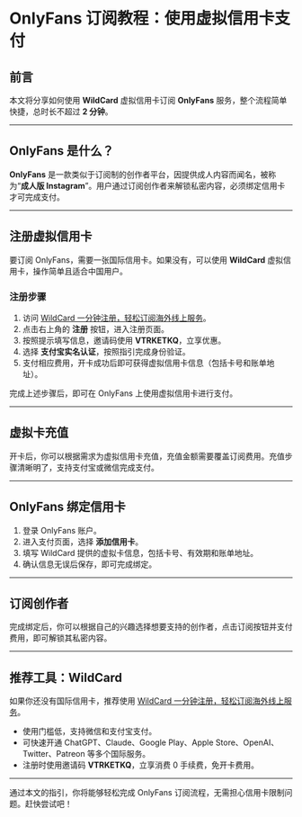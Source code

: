 # OnlyFans 订阅教程：使用虚拟信用卡支付

## 前言

本文将分享如何使用 **WildCard** 虚拟信用卡订阅 **OnlyFans** 服务，整个流程简单快捷，总时长不超过 **2 分钟**。

---

## OnlyFans 是什么？

**OnlyFans** 是一款类似于订阅制的创作者平台，因提供成人内容而闻名，被称为“**成人版 Instagram**”。用户通过订阅创作者来解锁私密内容，必须绑定信用卡才可完成支付。

---

## 注册虚拟信用卡

要订阅 OnlyFans，需要一张国际信用卡。如果没有，可以使用 **WildCard** 虚拟信用卡，操作简单且适合中国用户。

### 注册步骤

1. 访问 [WildCard  一分钟注册，轻松订阅海外线上服务](https://yeka.ai/i/VTRKETKQ)。
2. 点击右上角的 **注册** 按钮，进入注册页面。
3. 按照提示填写信息，邀请码使用 **VTRKETKQ**，立享优惠。
4. 选择 **支付宝实名认证**，按照指引完成身份验证。
5. 支付相应费用，开卡成功后即可获得虚拟信用卡信息（包括卡号和账单地址）。

完成上述步骤后，即可在 OnlyFans 上使用虚拟信用卡进行支付。

---

## 虚拟卡充值

开卡后，你可以根据需求为虚拟信用卡充值，充值金额需要覆盖订阅费用。充值步骤清晰明了，支持支付宝或微信完成支付。

---

## OnlyFans 绑定信用卡

1. 登录 OnlyFans 账户。
2. 进入支付页面，选择 **添加信用卡**。
3. 填写 WildCard 提供的虚拟卡信息，包括卡号、有效期和账单地址。
4. 确认信息无误后保存，即可完成绑定。

---

## 订阅创作者

完成绑定后，你可以根据自己的兴趣选择想要支持的创作者，点击订阅按钮并支付费用，即可解锁其私密内容。

---

## 推荐工具：WildCard

如果你还没有国际信用卡，推荐使用 [WildCard  一分钟注册，轻松订阅海外线上服务](https://yeka.ai/i/VTRKETKQ)。  
- 使用门槛低，支持微信和支付宝支付。
- 可快速开通 ChatGPT、Claude、Google Play、Apple Store、OpenAI、Twitter、Patreon 等多个国际服务。
- 注册时使用邀请码 **VTRKETKQ**，立享消费 0 手续费，免开卡费用。

---

通过本文的指引，你将能够轻松完成 OnlyFans 订阅流程，无需担心信用卡限制问题。赶快尝试吧！
